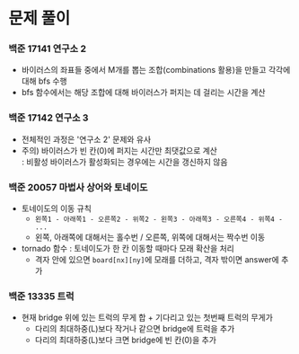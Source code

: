 # 문제 풀이

### 백준 17141 연구소 2

- 바이러스의 좌표들 중에서 M개를 뽑는 조합(combinations 활용)을 만들고 각각에 대해 bfs 수행
- bfs 함수에서는 해당 조합에 대해 바이러스가 퍼지는 데 걸리는 시간을 계산

### 백준 17142 연구소 3

- 전체적인 과정은 '연구소 2' 문제와 유사
- 주의) 바이러스가 빈 칸(0)에 퍼지는 시간만 최댓값으로 계산 <br>
  : 비활성 바이러스가 활성화되는 경우에는 시간을 갱신하지 않음

### 백준 20057 마법사 상어와 토네이도

- 토네이도의 이동 규칙
  -  `왼쪽1 - 아래쪽1 - 오른쪽2 - 위쪽2 - 왼쪽3 - 아래쪽3 - 오른쪽4 - 위쪽4 - ...` <br>
  - 왼쪽, 아래쪽에 대해서는 홀수번 / 오른쪽, 위쪽에 대해서는 짝수번 이동
- tornado 함수 : 토네이도가 한 칸 이동할 때마다 모래 확산을 처리
  - 격자 안에 있으면 `board[nx][ny]`에 모래를 더하고, 격자 밖이면 answer에 추가

### 백준 13335 트럭

- 현재 bridge 위에 있는 트럭의 무게 합 + 기다리고 있는 첫번째 트럭의 무게가
  - 다리의 최대하중(L)보다 작거나 같으면 bridge에 트럭을 추가
  - 다리의 최대하중(L)보다 크면 bridge에 빈 칸(0)을 추가